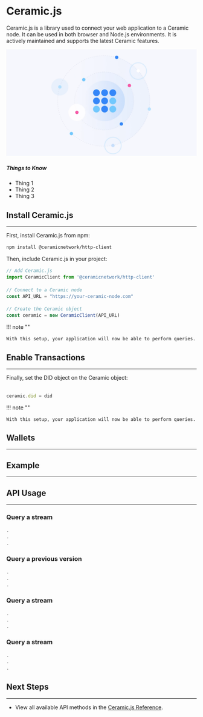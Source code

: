 # Ceramic.js

Ceramic.js is a library used to connect your web application to a Ceramic node. It can be used in both browser and Node.js environments. It is actively maintained and supports the latest Ceramic features.

![](../images/verse.png)

##### Things to Know

- Thing 1
- Thing 2
- Thing 3

## Install Ceramic.js
---
First, install Ceramic.js from npm:

```bash
npm install @ceramicnetwork/http-client
```

Then, include Ceramic.js in your project:

``` ts
// Add Ceramic.js
import CeramicClient from '@ceramicnetwork/http-client'

// Connect to a Ceramic node
const API_URL = "https://your-ceramic-node.com"

// Create the Ceramic object
const ceramic = new CeramicClient(API_URL)
```

!!! note ""
    
    With this setup, your application will now be able to perform queries.

## Enable Transactions
---
Finally, set the DID object on the Ceramic object:

```ts

ceramic.did = did

```

!!! note ""
    
    With this setup, your application will now be able to perform queries.

## Wallets
---

## Example
---

## API Usage
---

### Query a stream
```ts
.
.
.
```

### Query a previous version
```ts
.
.
.
```

### Query a stream
```ts
.
.
.
```
### Query a stream
```ts
.
.
.
```

## Next Steps
---

- View all available API methods in the [Ceramic.js Reference]().
